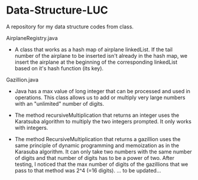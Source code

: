 # Data-Structure-LUC
A repository for my data structure codes from class.

 AirplaneRegistry.java


- A class that works as a hash map of airplane linkedList. If the tail number of the airplane to be inserted isn't already in the hash map, we insert the airplane at the beginning of the corresponding linkedList based on it's hash function (its key).







 Gazillion.java

- Java has a max value of long integer that can be processed and used in operations. This class allows us to add or multiply very large numbers with an "unlimited" number of digits.


- The method recursiveMultiplication that returns an integer uses the Karatsuba algorithm to multiply the two integers prompted. It only works with integers.


- The method RecursiveMultiplication that returns a gazillion uses the same principle of dynamic programming and memoization as in the Karasuba algorithm. It can only take two numbers with the same number of digits and that number of digits has to be a power of two. After testing, I noticed that the max number of digits of the gazillions that we pass to that method was 2^4 (=16 digits). ... to be updated... 
